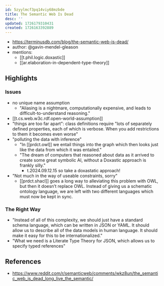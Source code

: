 ```yaml
---
id: 5zyylmcf3pq14viy68mzbde
title: The Semantic Web Is Dead
desc: ''
updated: 1726179310431
created: 1726163392889
---
```


- https://terminusdb.com/blog/the-semantic-web-is-dead/
- author: @gavin-mendel-gleason
- mentions: 
  - [[t.phil.logic.doxastic]]
  - [[ar.elaboration-in-dependent-type-theory]]

## Highlights

### Issues

- no unique name assumption
  - "Aliasing is a nightmare, computationally expensive, and leads to difficult-to-understand reasoning."
- [[t.cs.web.w3c.rdf.open-world-assumption]]
- "things are too far apart": class definitions require "lots of separately defined properties, each of which is verbose. When you add restrictions to them it becomes even worse"
- "polluting the data with inference"
  - "In [[prdct.owl]] we entail things into the graph which then looks just like the data from which it was entailed."
  - "The dream of computers that reasoned about data as it arrived to create some great symbolic AI, without a Doxastic approach is frankly silly."
    - t.2024.09.12.15 so take a doxastatic approach!
- "Not much in the way of useable constraints, sorry"
  - [[prdct.shacl]] goes a long way to alleviating this problem with OWL, but then it doesn’t replace OWL. Instead of giving us a schematic ontology language, we are left with two different languages which must now be kept in sync.

### The Right Way

- "Instead of all of this complexity, we should just have a standard schema language, which can be written in JSON or YAML. It should allow us to describe all of the data models in human language. It should make it easy for this to be internationalized."
- "What we need is a Literate Type Theory for JSON, which allows us to specify typed references"

## References

- https://www.reddit.com/r/semanticweb/comments/wkz8un/the_semantic_web_is_dead_long_live_the_semantic/